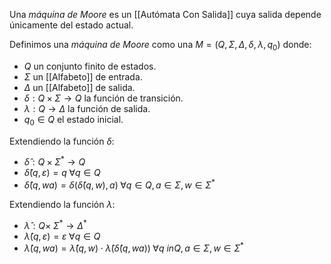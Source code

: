Una *máquina de Moore* es un [[Autómata Con Salida]] cuya salida depende únicamente del estado actual.

Definimos una *máquina de Moore* como una $M = (Q, \Sigma, \Delta, \delta, \lambda, q_0)$ donde:
- $Q$ un conjunto finito de estados.
- $\Sigma$ un [[Alfabeto]] de entrada.
- $\Delta$ un [[Alfabeto]] de salida.
- $\delta : Q \times \Sigma \rightarrow Q$ la función de transición.
- $\lambda : Q \rightarrow \Delta$ la función de salida.
- $q_0 \in Q$ el estado inicial.

Extendiendo la función $\delta$:
- $\hat{\delta} : Q \times \Sigma^{\ast} \rightarrow Q$
- $\hat{\delta}(q, \varepsilon) = q \; \forall q \in Q$
- $\hat{\delta}(q, wa) = \delta(\hat{\delta}(q, w), a) \; \forall q \in Q, a \in \Sigma, w \in \Sigma^{\ast}$

Extendiendo la función $\lambda$:
- $\hat{\lambda}: Q \times \ \Sigma^{\ast} \rightarrow \Delta^{\ast}$
- $\hat{\lambda}(q, \varepsilon) = \varepsilon \; \forall q \in Q$
- $\hat{\lambda}(q, wa) = \hat{\lambda}(q, w) \cdot \hat{\lambda}(\hat{\delta}(q, wa)) \; \forall q \ in Q, a \in \Sigma, w \in \Sigma^{\ast}$
